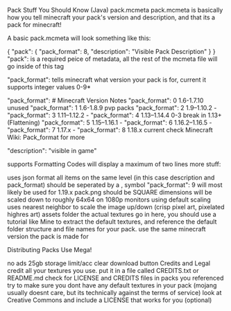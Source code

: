 Pack Stuff You Should Know (Java)
pack.mcmeta
pack.mcmeta is basically how you tell minecraft your pack's version and description, and that its a pack for minecraft!

A basic pack.mcmeta will look something like this:

{ 
  "pack": {
    "pack_format": 8,
    "description": "Visible Pack Description"
    }
}
"pack": is a required peice of metadata, all the rest of the mcmeta file will go inside of this tag

"pack_format": tells minecraft what version your pack is for, current it supports integer values 0-9*

"pack_format": #	Minecraft Version	Notes
"pack_format": 0	1.6-1.7.10	unused
"pack_format": 1	1.6-1.8.9	pvp packs
"pack_format": 2	1.9–1.10.2	-
"pack_format": 3	1.11–1.12.2	-
"pack_format": 4	1.13–1.14.4	0-3 break in 1.13+ (Flattening)
"pack_format": 5	1.15–1.16.1	-
"pack_format": 6	1.16.2–1.16.5	-
"pack_format": 7	1.17.x	-
"pack_format": 8	1.18.x	current
check Minecraft Wiki: Pack_format for more

"description": "visible in game"

supports Formatting Codes
will display a maximum of two lines
more stuff:

uses json format
all items on the same level (in this case description and pack_format) should be seperated by a , symbol
"pack_format": 9 will most likely be used for 1.19.x
pack.png
should be SQUARE dimensions
will be scaled down to roughly 64x64 on 1080p monitors using default scaling
uses nearest neighbor to scale the image up/down (crisp pixel art, pixelated highres art)
assets folder
the actual textures go in here, you should use a tutorial like Mine to extract the default textures, and reference the default folder structure and file names for your pack. use the same minecraft version the pack is made for

Distributing Packs
Use Mega!

no ads
25gb storage limit/acc
clear download button
Credits and Legal
credit all your textures you use. put it in a file called CREDITS.txt or README.md
check for LICENSE and CREDITS files in packs you referenced
try to make sure you dont have any default textures in your pack (mojang usually doesnt care, but its technically against the terms of service)
look at Creative Commons and include a LICENSE that works for you (optional)

